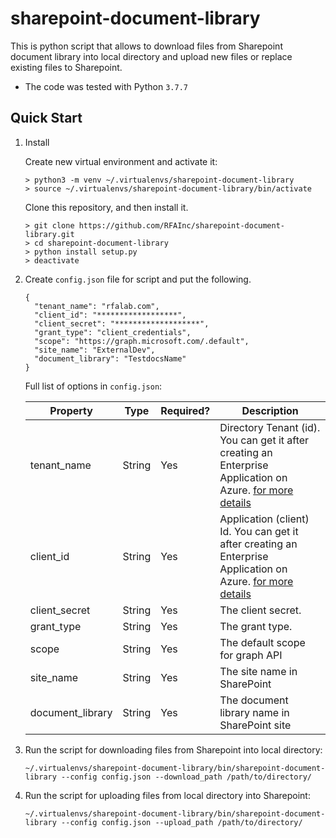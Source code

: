 # sharepoint-document-library

This is python script that allows to download files from Sharepoint document library into local directory and upload new files or replace existing files to Sharepoint.

- The code was tested with Python `3.7.7`

## Quick Start

1. Install
    
    Create new virtual environment and activate it:
    ```
    > python3 -m venv ~/.virtualenvs/sharepoint-document-library
    > source ~/.virtualenvs/sharepoint-document-library/bin/activate
    ```

    Clone this repository, and then install it.
    ```
   > git clone https://github.com/RFAInc/sharepoint-document-library.git
   > cd sharepoint-document-library
   > python install setup.py
   > deactivate
    ```
    
2. Create `config.json` file for script and put the following.
    ```
    {
      "tenant_name": "rfalab.com",
      "client_id": "******************",
      "client_secret": "*******************",
      "grant_type": "client_credentials",
      "scope": "https://graph.microsoft.com/.default",
      "site_name": "ExternalDev",
      "document_library": "TestdocsName"
    }
    ```
    Full list of options in `config.json`:
    
    | Property                            | Type    | Required?  | Description                                                   |
    |-------------------------------------|---------|------------|---------------------------------------------------------------|
    | tenant_name                         | String  | Yes        | Directory Tenant (id). You can get it after creating an Enterprise Application on Azure. [for more details](https://towardsdatascience.com/querying-microsoft-graph-api-with-python-269118e8180c)          |
    | client_id                           | String  | Yes        | Application (client) Id. You can get it after creating an Enterprise Application on Azure. [for more details](https://towardsdatascience.com/querying-microsoft-graph-api-with-python-269118e8180c)          |
    | client_secret                       | String  | Yes        | The client secret.          |
    | grant_type                          | String  | Yes        | The grant type.          |
    | scope                               | String  | Yes        | The default scope for graph API         |
    | site_name                           | String  | Yes        | The site name in SharePoint          |
    | document_library                    | String  | Yes        | The document library name in SharePoint site         |

3. Run the script for downloading files from Sharepoint into local directory:
	```
    ~/.virtualenvs/sharepoint-document-library/bin/sharepoint-document-library --config config.json --download_path /path/to/directory/
    ```
4. Run the script for uploading files from local directory into Sharepoint:
	```
    ~/.virtualenvs/sharepoint-document-library/bin/sharepoint-document-library --config config.json --upload_path /path/to/directory/
    ```

